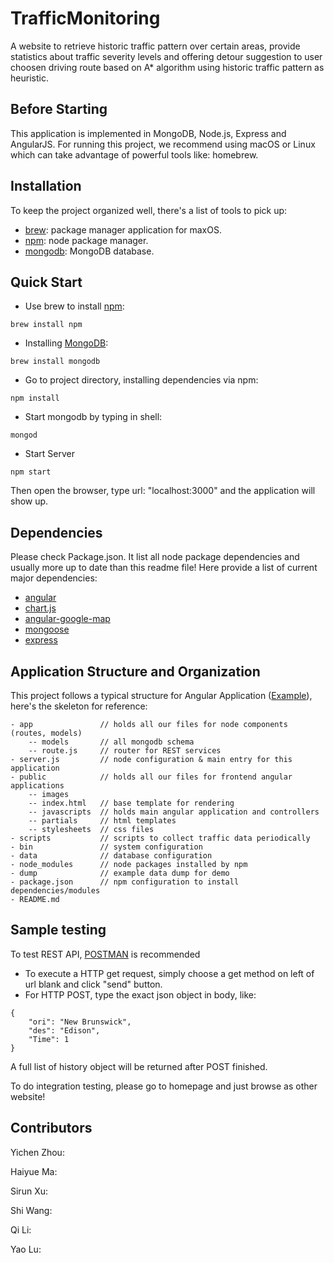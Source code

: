 # TrafficMonitoring

A website to retrieve historic traffic pattern over certain areas, provide statistics about traffic severity levels and offering detour suggestion to user choosen driving route based on A* algorithm using historic traffic pattern as heuristic.

## Before Starting
This application is implemented in MongoDB, Node.js, Express and AngularJS. For running this project, we recommend using macOS or Linux which can take advantage of powerful tools like: homebrew.

## Installation
To keep the project organized well, there's a list of tools to pick up:
- [brew](http://brew.sh): package manager application for maxOS.
- [npm](https://www.npmjs.com/): node package manager.
- [mongodb](https://docs.mongodb.com/v3.2/tutorial/install-mongodb-on-os-x/): MongoDB database.

## Quick Start
* Use brew to install [npm](https://docs.npmjs.com/getting-started/installing-node):
``` 
brew install npm
````
* Installing [MongoDB](https://docs.mongodb.com/v3.2/tutorial/install-mongodb-on-os-x/):
```
brew install mongodb
````
* Go to project directory, installing dependencies via npm: 
```
npm install
````
* Start mongodb by typing in shell:
```
mongod
````
* Start Server
```
npm start
````
Then open the browser, type url: "localhost:3000" and the application will show up.

## Dependencies
Please check Package.json. It list all node package dependencies and usually more up to date than this readme file!
Here provide a list of current major dependencies: 
- [angular](https://github.com/angular/angular.js)
- [chart.js](https://github.com/jtblin/angular-chart.js)
- [angular-google-map](https://github.com/angular-ui/angular-google-maps)
- [mongoose](https://github.com/Automattic/mongoose)
- [express](http://expressjs.com/)

## Application Structure and Organization
This project follows a typical structure for Angular Application ([Example](https://scotch.io/tutorials/node-and-angular-to-do-app-application-organization-and-structure)), here's the skeleton for reference:
```
- app               // holds all our files for node components (routes, models)
    -- models       // all mongodb schema
    -- route.js     // router for REST services   
- server.js         // node configuration & main entry for this application
- public            // holds all our files for frontend angular applications
    -- images
    -- index.html   // base template for rendering
    -- javascripts  // holds main angular application and controllers
    -- partials     // html templates
    -- stylesheets  // css files
- scripts           // scripts to collect traffic data periodically
- bin               // system configuration
- data              // database configuration               
- node_modules      // node packages installed by npm
- dump              // example data dump for demo
- package.json      // npm configuration to install dependencies/modules
- README.md
````

## Sample testing
To test REST API, [POSTMAN](https://www.getpostman.com/) is recommended
* To execute a HTTP get request, simply choose a get method on left of url blank and click "send" button.
* For HTTP POST, type the exact json object in body, like: 
```
{
    "ori": "New Brunswick",
    "des": "Edison",
    "Time": 1
}
````
A full list of history object will be returned after POST finished.

To do integration testing, please go to homepage and just browse as other website!

## Contributors 
Yichen Zhou:

Haiyue Ma:

Sirun Xu:

Shi Wang:

Qi Li:

Yao Lu:

